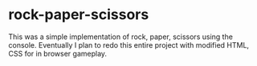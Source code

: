 # rock-paper-scissors

This was a simple implementation of rock, paper, scissors using the console. Eventually I plan to redo this entire project with modified HTML, CSS for in browser gameplay.
